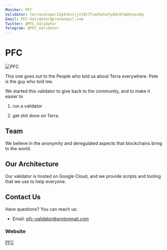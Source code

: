 ```yaml
---
Moniker: PFC
Validator: terravaloper12g4nkvsjjnl0t7fvq3hdcw7y8dc9fq69nyeu9q
Email: PFC-Validator@protonmail.com
Twitter: @PFC_Validator
Telegram: @PFC_Validator   
---
```



# PFC
![PFC](https://avatars.githubusercontent.com/u/81114960?s=400&u=f5ca8d8a320cabe56b1450f0fcefaddcf27007e9&v=4)

This one goes out to the People who told us about Terra everywhere. 
Pete is the guy who told me.

We started this validator to give back to the community, and to make it easier to 

 1. run a validator

 2. get shit done on Terra. 

## Team
We believe in the anonymity and deregulated aspects that blockchains bring to the world. 

## Our Architecture

Our validator is hosted on Google Cloud, and we provide scripts and tooling that we use to help everyone.

## Contact Us

Have questions? You can reach us:

- Email: pfc-validator@protonmail.com

### Website

[PFC](https://pfc-validator.github.io/) 
